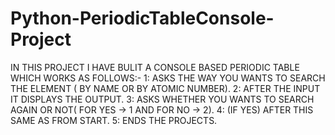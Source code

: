 # Python-PeriodicTableConsole-Project

IN THIS PROJECT I HAVE BULIT A CONSOLE BASED PERIODIC TABLE WHICH WORKS AS FOLLOWS:-
1: ASKS THE WAY YOU WANTS TO SEARCH THE ELEMENT ( BY NAME OR BY ATOMIC NUMBER).
2: AFTER THE INPUT IT DISPLAYS THE OUTPUT.
3: ASKS WHETHER YOU WANTS TO SEARCH AGAIN OR NOT( FOR YES -> 1 AND FOR NO -> 2).
4: (IF YES) AFTER THIS SAME AS FROM START.
5: ENDS THE PROJECTS.
